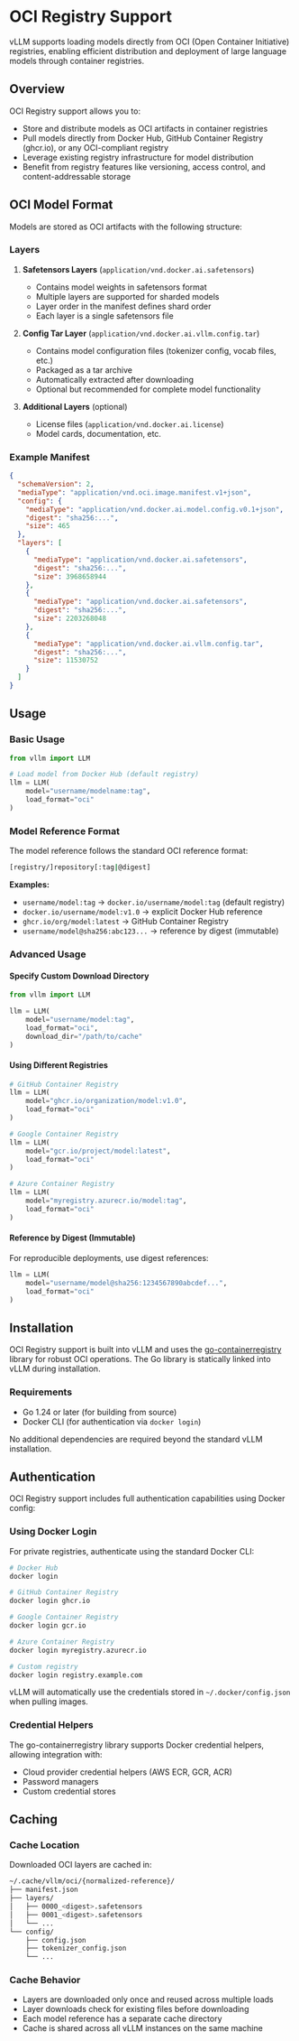 # OCI Registry Support

vLLM supports loading models directly from OCI (Open Container Initiative) registries, enabling efficient distribution and deployment of large language models through container registries.

## Overview

OCI Registry support allows you to:

- Store and distribute models as OCI artifacts in container registries
- Pull models directly from Docker Hub, GitHub Container Registry (ghcr.io), or any OCI-compliant registry
- Leverage existing registry infrastructure for model distribution
- Benefit from registry features like versioning, access control, and content-addressable storage

## OCI Model Format

Models are stored as OCI artifacts with the following structure:

### Layers

1. **Safetensors Layers** (`application/vnd.docker.ai.safetensors`)
   - Contains model weights in safetensors format
   - Multiple layers are supported for sharded models
   - Layer order in the manifest defines shard order
   - Each layer is a single safetensors file

2. **Config Tar Layer** (`application/vnd.docker.ai.vllm.config.tar`)
   - Contains model configuration files (tokenizer config, vocab files, etc.)
   - Packaged as a tar archive
   - Automatically extracted after downloading
   - Optional but recommended for complete model functionality

3. **Additional Layers** (optional)
   - License files (`application/vnd.docker.ai.license`)
   - Model cards, documentation, etc.

### Example Manifest

```json
{
  "schemaVersion": 2,
  "mediaType": "application/vnd.oci.image.manifest.v1+json",
  "config": {
    "mediaType": "application/vnd.docker.ai.model.config.v0.1+json",
    "digest": "sha256:...",
    "size": 465
  },
  "layers": [
    {
      "mediaType": "application/vnd.docker.ai.safetensors",
      "digest": "sha256:...",
      "size": 3968658944
    },
    {
      "mediaType": "application/vnd.docker.ai.safetensors",
      "digest": "sha256:...",
      "size": 2203268048
    },
    {
      "mediaType": "application/vnd.docker.ai.vllm.config.tar",
      "digest": "sha256:...",
      "size": 11530752
    }
  ]
}
```

## Usage

### Basic Usage

```python
from vllm import LLM

# Load model from Docker Hub (default registry)
llm = LLM(
    model="username/modelname:tag",
    load_format="oci"
)
```

### Model Reference Format

The model reference follows the standard OCI reference format:

```bash
[registry/]repository[:tag|@digest]
```

**Examples:**

- `username/model:tag` → `docker.io/username/model:tag` (default registry)
- `docker.io/username/model:v1.0` → explicit Docker Hub reference
- `ghcr.io/org/model:latest` → GitHub Container Registry
- `username/model@sha256:abc123...` → reference by digest (immutable)

### Advanced Usage

#### Specify Custom Download Directory

```python
from vllm import LLM

llm = LLM(
    model="username/model:tag",
    load_format="oci",
    download_dir="/path/to/cache"
)
```

#### Using Different Registries

```python
# GitHub Container Registry
llm = LLM(
    model="ghcr.io/organization/model:v1.0",
    load_format="oci"
)

# Google Container Registry
llm = LLM(
    model="gcr.io/project/model:latest",
    load_format="oci"
)

# Azure Container Registry
llm = LLM(
    model="myregistry.azurecr.io/model:tag",
    load_format="oci"
)
```

#### Reference by Digest (Immutable)

For reproducible deployments, use digest references:

```python
llm = LLM(
    model="username/model@sha256:1234567890abcdef...",
    load_format="oci"
)
```

## Installation

OCI Registry support is built into vLLM and uses the [go-containerregistry](https://github.com/google/go-containerregistry) library for robust OCI operations. The Go library is statically linked into vLLM during installation.

### Requirements

- Go 1.24 or later (for building from source)
- Docker CLI (for authentication via `docker login`)

No additional dependencies are required beyond the standard vLLM installation.

## Authentication

OCI Registry support includes full authentication capabilities using Docker config:

### Using Docker Login

For private registries, authenticate using the standard Docker CLI:

```bash
# Docker Hub
docker login

# GitHub Container Registry
docker login ghcr.io

# Google Container Registry
docker login gcr.io

# Azure Container Registry
docker login myregistry.azurecr.io

# Custom registry
docker login registry.example.com
```

vLLM will automatically use the credentials stored in `~/.docker/config.json` when pulling images.

### Credential Helpers

The go-containerregistry library supports Docker credential helpers, allowing integration with:
- Cloud provider credential helpers (AWS ECR, GCR, ACR)
- Password managers
- Custom credential stores

## Caching

### Cache Location

Downloaded OCI layers are cached in:

```bash
~/.cache/vllm/oci/{normalized-reference}/
├── manifest.json
├── layers/
│   ├── 0000_<digest>.safetensors
│   ├── 0001_<digest>.safetensors
│   └── ...
└── config/
    ├── config.json
    ├── tokenizer_config.json
    └── ...
```

### Cache Behavior

- Layers are downloaded only once and reused across multiple loads
- Layer downloads check for existing files before downloading
- Each model reference has a separate cache directory
- Cache is shared across all vLLM instances on the same machine
